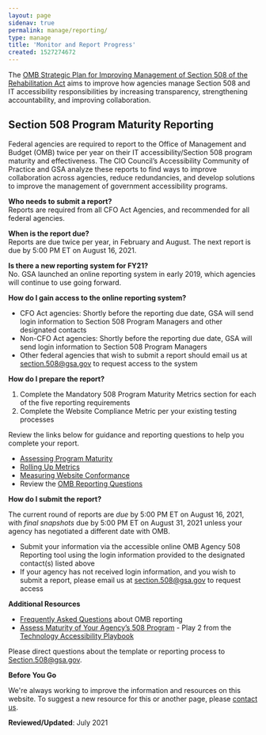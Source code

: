 ```yaml
---
layout: page
sidenav: true
permalink: manage/reporting/
type: manage
title: 'Monitor and Report Progress'
created: 1527274672
---
```


<p dir="ltr">
  The <a href="https://obamawhitehouse.archives.gov/sites/default/files/omb/procurement/memo/strategic-plan-508-compliance.pdf">OMB Strategic Plan for Improving Management of Section 508 of the Rehabilitation Act</a> aims to improve how agencies manage Section 508 and IT accessibility responsibilities by increasing transparency, strengthening accountability, and improving collaboration.
</p>
<h2 dir="ltr">
  Section 508 Program Maturity Reporting
</h2>
<p dir="ltr">
  Federal agencies are required to report to the Office of Management and Budget (OMB) twice per year on their IT accessibility/Section 508 program maturity and effectiveness. The CIO Council’s Accessibility Community of Practice and GSA analyze these reports to find ways to improve collaboration across agencies, reduce redundancies, and develop solutions to improve the management of government accessibility programs.
</p>

<p dir="ltr">
  <strong>Who needs to submit a report?</strong><br /> Reports are required from all CFO Act Agencies, and recommended for all federal agencies.
</p>

<p dir="ltr">
  <strong>When is the report due?</strong><br /> Reports are due twice per year, in February and August. The next report is due by 5:00 PM ET on August 16, 2021.
</p>

<p dir="ltr">
  <strong>Is there a new reporting system for FY21?</strong><br /> No.&nbsp;GSA launched an online reporting system in early 2019, which agencies will continue to use going forward.
</p>

<p dir="ltr">
  <strong>How do I gain access to the online reporting system?</strong>
</p>
<ul>
<li dir="ltr">
  CFO Act agencies: Shortly before the reporting due date, GSA will send login information to Section 508 Program Managers and other designated contacts
</li>
<li dir="ltr">
  Non-CFO Act agencies: Shortly before the reporting due date, GSA will send login information to Section 508 Program Managers
</li>
<li dir="ltr">
  Other federal agencies that wish to submit a report should email us at <a class="mailto" href="mailto:section.508@gsa.gov">section.508@gsa.gov</a> to request access to the system
</li>
</ul>

<p dir="ltr">
  <strong>How do I prepare the report?</strong>
</p>
<ol>
<li dir="ltr">
  Complete the Mandatory 508 Program Maturity Metrics section for each of the five reporting requirements
</li>
<li dir="ltr">
  Complete the Website Compliance Metric per your existing testing processes
</li>
</ol>

<p dir = "ltr">
  Review the links below for guidance and reporting questions to help you complete your report.
</p>
<ul>
<li dir="ltr">
  <a href="{{site.baseurl}}/manage/reporting/guidelines-program-maturity">Assessing Program Maturity</a>
</li>
<li dir="ltr">
  <a href="{{site.baseurl}}/manage/reporting/guidelines-roll-up-metrics">Rolling Up Metrics</a>
</li>
<li dir="ltr">
  <a href="{{site.baseurl}}/manage/reporting/guidelines-conformance">Measuring Website Conformance</a>
</li>
<li dir="ltr">
  Review the <a href="{{site.baseurl}}/manage/reporting/questions" aria-label ="OMB reporting questions">OMB Reporting Questions</a>
</li>
</ul>

<p dir="ltr">
  <strong>How do I submit the report?</strong>
</p>

<p dir="ltr">
  The current round of reports are&nbsp;<em>due&nbsp;</em>by 5:00 PM ET on August 16, 2021, with&nbsp;<em>final snapshots</em>&nbsp;due by 5:00 PM ET on August 31, 2021&nbsp;unless your agency has negotiated a different date with OMB.
</p>
<ul>
<li dir="ltr">
    Submit your information via the accessible online OMB Agency 508 Reporting tool using the login information provided to the designated contact(s) listed above
</li>

<li dir="ltr">
If your agency has not received login information, and you wish to submit a report, please email us at <a class="mailto" href="mailto:section.508@gsa.gov">section.508@gsa.gov</a> to request access

</li>
</ul>

<p dir="ltr">
  <strong>Additional Resources</strong>
</p>
<ul>
<li dir="ltr">
  <a href="{{site.baseurl}}/manage/reporting/faq">Frequently Asked Questions</a> about OMB reporting
</li>
<li dir="ltr">
  <a href="{{site.baseurl}}/tools/playbooks/technology-accessibility-playbook-intro/play02">Assess Maturity of Your Agency’s 508 Program</a> - Play 2 from the <a href="{{site.baseurl}}/tools/playbooks/technology-accessibility-playbook-intro">Technology Accessibility Playbook</a>
</li>
</ul>
<p dir="ltr">
  Please direct questions about the template or reporting process to <a href="mailto:Section.508@gsa.gov" target="_blank">Section.508@gsa.gov</a>.
</p>

<div class="border-base radius-lg border-1px">
  <div class="padding-1">
    <strong>Before You Go</strong> 
<p dir="ltr">
      We're always working to improve the information and resources on this website. To suggest a new resource for this or another page, please <a class="mailto" href="mailto:section.508@gsa.gov">contact us</a>.
    </p>
  </div>
</div>

**Reviewed/Updated**: July 2021